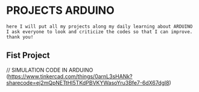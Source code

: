 # PROJECTS ARDUINO
  
    here I will put all my projects along my daily learning about ARDUINO
    I ask everyone to look and criticize the codes so that I can improve. thank you!

  Fist Project
  ---
  // SIMULATION CODE IN ARDUINO
  (https://www.tinkercad.com/things/0arnL3sHANk?sharecode=ej2mQpNETtHI5TKdPBVKYWasoYru3Bfe7-6dX67dgl8)
  
